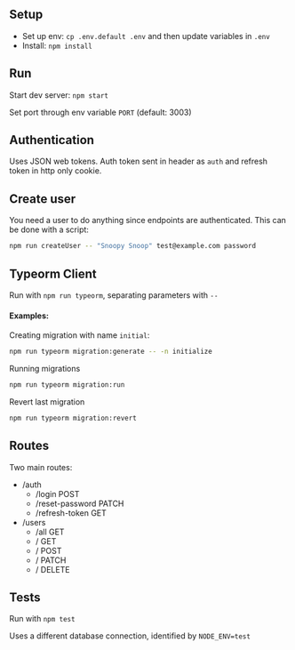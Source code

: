 ## Setup

- Set up env: `cp .env.default .env` and then update variables in `.env`
- Install: `npm install`

## Run

Start dev server: `npm start`

Set port through env variable `PORT` (default: 3003)

## Authentication

Uses JSON web tokens. Auth token sent in header as `auth` and refresh token in http only cookie.

## Create user

You need a user to do anything since endpoints are authenticated. This can be done with a script:

```bash
npm run createUser -- "Snoopy Snoop" test@example.com password
```

## Typeorm Client

Run with `npm run typeorm`, separating parameters with `--`

#### Examples:

Creating migration with name `initial`:

```bash
npm run typeorm migration:generate -- -n initialize
```

Running migrations

```bash
npm run typeorm migration:run
```

Revert last migration

```bash
npm run typeorm migration:revert
```

## Routes

Two main routes:

- /auth
  - /login POST
  - /reset-password PATCH
  - /refresh-token GET
- /users
  - /all GET
  - / GET
  - / POST
  - / PATCH
  - / DELETE

## Tests

Run with `npm test`

Uses a different database connection, identified by `NODE_ENV=test`
